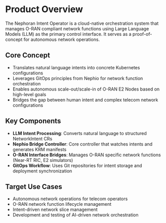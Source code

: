 # Product Overview

The Nephoran Intent Operator is a cloud-native orchestration system that manages O-RAN compliant network functions using Large Language Models (LLM) as the primary control interface. It serves as a proof-of-concept for autonomous network operations.

## Core Concept
- Translates natural language intents into concrete Kubernetes configurations
- Leverages GitOps principles from Nephio for network function orchestration
- Enables autonomous scale-out/scale-in of O-RAN E2 Nodes based on high-level goals
- Bridges the gap between human intent and complex telecom network configurations

## Key Components
- **LLM Intent Processing**: Converts natural language to structured NetworkIntent CRs
- **Nephio Bridge Controller**: Core controller that watches intents and generates KRM manifests
- **O-RAN Interface Bridges**: Manages O-RAN specific network functions (Near-RT RIC, E2 simulators)
- **GitOps Workflow**: Uses Git repositories for intent storage and deployment synchronization

## Target Use Cases
- Autonomous network operations for telecom operators
- O-RAN network function lifecycle management
- Intent-driven network slice management
- Development and testing of AI-driven network orchestration